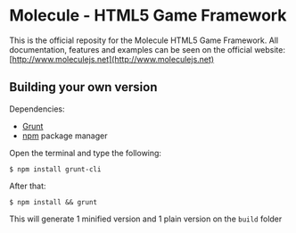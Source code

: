 Molecule - HTML5 Game Framework
===============================

This is the official reposity for the Molecule HTML5 Game Framework. All
documentation, features and examples can be seen on the official website:
[http://www.moleculejs.net](http://www.moleculejs.net)

## Building your own version

Dependencies:

- [Grunt](http://gruntjs.com/)
- [npm](https://npmjs.org/) package manager

Open the terminal and type the following:

	$ npm install grunt-cli

After that:

	$ npm install && grunt

This will generate 1 minified version and 1 plain version on the `build` folder
